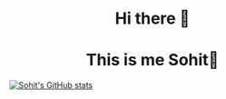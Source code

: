 <h1 align="center"> Hi there 👋</h1>
<h1 align="center">This is me Sohit🧑 </h1>

<!--
**sohitdon/sohitdon** is a ✨ _special_ ✨ repository because its `README.md` (this file) appears on your GitHub profile.

Here are some ideas to get you started:

- 🔭 I’m currently working on ...
- 🌱 I’m currently learning ...
- 👯 I’m looking to collaborate on ...
- 🤔 I’m looking for help with ...
- 💬 Ask me about ...
- 📫 How to reach me: ...
- 😄 Pronouns: ...
- ⚡ Fun fact: ...
-->
[![Sohit's GitHub stats](https://github-readme-stats.vercel.app/api?username=sohitdon)](https://github.com/sohitdon?tab=repositories)

